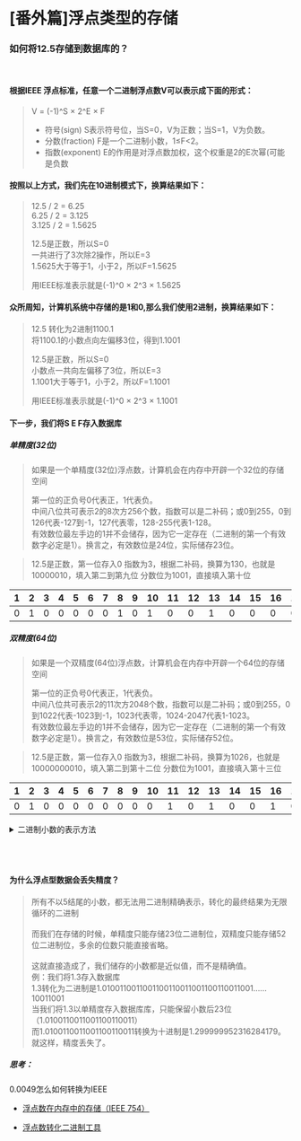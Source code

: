 # [番外篇]浮点类型的存储

### 如何将12.5存储到数据库的？
<br>

#### 根据IEEE 浮点标准，任意一个二进制浮点数V可以表示成下面的形式：
> V = (-1)^S × 2^E × F  
> - 符号(sign) S表示符号位，当S=0，V为正数；当S=1，V为负数。  
> - 分数(fraction) F是一个二进制小数，1≤F<2。
> - 指数(exponent) E的作用是对浮点数加权，这个权重是2的E次幂(可能是负数

#### 按照以上方式，我们先在10进制模式下，换算结果如下：
>12.5 / 2 = 6.25  
>6.25 / 2 = 3.125  
>3.125 / 2 = 1.5625  
>
>12.5是正数，所以S=0  
>一共进行了3次除2操作，所以E=3  
>1.5625大于等于1，小于2，所以F=1.5625  
>
>用IEEE标准表示就是(-1)^0  × 2^3 × 1.5625  

#### 众所周知，计算机系统中存储的是1和0,那么我们使用2进制，换算结果如下：
> 12.5 转化为2进制1100.1  
> 将1100.1的小数点向左偏移3位，得到1.1001
>
>12.5是正数，所以S=0  
>小数点一共向左偏移了3位，所以E=3  
>1.1001大于等于1，小于2，所以F=1.1001  
>
>用IEEE标准表示就是(-1)^0 × 2^3 × 1.1001  

#### 下一步，我们将S E F存入数据库

##### 单精度(32位)
> 如果是一个单精度(32位)浮点数，计算机会在内存中开辟一个32位的存储空间  
>
> 第一位的正负号0代表正，1代表负。  
> 中间八位共可表示2的8次方256个数，指数可以是二补码；或0到255，0到126代表-127到-1，127代表零，128-255代表1-128。  
> 有效数位最左手边的1并不会储存，因为它一定存在（二进制的第一个有效数字必定是1）。换言之，有效数位是24位，实际储存23位。

> 12.5是正数，第一位存入0
> 指数为3，根据二补码，换算为130，也就是10000010，填入第二到第九位
> 分数位为1001，直接填入第十位

|1	|2	|3	|4	|5	|6	|7	|8	|9	|10	|11	|12	|13	|14	|15	|16	|17	|18	|19	|20	|21	|22	|23	|24	|25	|26	|27	|28	|29	|30	|31	|32
|-	|-	|-	|-	|-	|-	|-	|-	|-	|-	|-	|-	|-	|-	|-	|-	|-	|-	|-	|-	|-	|-	|-	|-	|-	|-	|-	|-	|-	|-	|-	|-
|0	|1	|0	|0	|0	|0	|0	|1	|0	|1	|0	|0	|1	|0	|0	|0	|0	|0	|0	|0	|0	|0	|0	|0	|0	|0	|0	|0	|0	|0	|0	|0


##### 双精度(64位)
> 如果是一个双精度(64位)浮点数，计算机会在内存中开辟一个64位的存储空间  
>
> 第一位的正负号0代表正，1代表负。  
> 中间八位共可表示2的11次方2048个数，指数可以是二补码；或0到255，0到1022代表-1023到-1，1023代表零，1024-2047代表1-1023。  
> 有效数位最左手边的1并不会储存，因为它一定存在（二进制的第一个有效数字必定是1）。换言之，有效数位是53位，实际储存52位。

> 12.5是正数，第一位存入0
> 指数为3，根据二补码，换算为1026，也就是10000000010，填入第二到第十二位
> 分数位为1001，直接填入第十三位

|1	|2	|3	|4	|5	|6	|7	|8	|9	|10	|11	|12	|13	|14	|15	|16	|17	|18	|19	|20	|21	|22	|23	|24	|25	|26	|27	|28	|29	|30	|31	|32	|33	|34	|35	|36	|37	|38	|39	|40	|41	|42	|43	|44	|45	|46	|47	|48	|49	|50	|51	|52	|53	|54	|55	|56	|57	|58	|59	|60	|61	|62	|63	|64
|-	|-	|-	|-	|-	|-	|-	|-	|-	|-	|-	|-	|-	|-	|-	|-	|-	|-	|-	|-	|-	|-	|-	|-	|-	|-	|-	|-	|-	|-	|-	|-  |-	|-	|-	|-	|-	|-	|-	|-	|-	|-	|-	|-	|-	|-	|-	|-	|-	|-	|-	|-	|-	|-	|-	|-	|-	|-	|-	|-	|-	|-	|-	|-
|0	|1	|0	|0	|0	|0	|0	|0	|0	|0	|1	|0	|1	|0	|0	|1	|0	|0	|0	|0	|0	|0	|0	|0	|0	|0	|0	|0	|0	|0	|0	|0  |0	|0	|0	|0	|0	|0	|0	|0	|0	|0	|0	|0	|0	|0	|0	|0	|0	|0	|0	|0	|0	|0	|0	|0	|0	|0	|0	|0	|0	|0	|0	|0	|

<details>
<summary>二进制小数的表示方法</summary>
<pre><code>
<br>
0.625转换为二进制
<br>
0.625 * 2 = 1.25  进位，计1
0.25 * 2 = 0.5    不进位，计0
0.5 * 2 = 1.0     进位，计1
<br>
最终获得二进制位0.101
<br>
2^-1 + 2^-3 = 0.625
<br>
<br>
0.3转化为二进制
0.3 * 2 = 0.6     不进位，计0
0.6 * 2 = 1.2     进位，计1
0.2 * 2 = 0.4     不进位，计0
0.4 * 2 = 0.8     不进位，计0
0.8 * 2 = 1.6     进位，计1
0.6 * 2 = 1.2     进位，计1
0.2 * 2 = 0.4     不进位，计0
0.4 * 2 = 0.8     不进位，计0
0.8 * 2 = 1.6     进位，计1
<br>
最终获得二进制位0.010011001
<br>
2^-2 + 2^-5 + 2^-6 + 2^-9 = 0.298828125

</code></pre>
</details>


<br>
<br>
<br>

#### 为什么浮点型数据会丢失精度？  
> 所有不以5结尾的小数，都无法用二进制精确表示，转化的最终结果为无限循环的二进制  
> <br>
> 而我们在存储的时候，单精度只能存储23位二进制位，双精度只能存储52位二进制位，多余的位数只能直接省略。  
> <br>
> 这就直接造成了，我们储存的小数都是近似值，而不是精确值。
> <br>
> 例：我们将1.3存入数据库  
1.3转化为二进制是1.0100110011001100110011001100110011001……10011001  
当我们将1.3以单精度存入数据库库，只能保留小数后23位（1.0100110011001100110011）  
而1.0100110011001100110011转换为十进制是1.299999952316284179。  
就这样，精度丢失了。



##### 思考：
0.0049怎么如何转换为IEEE

- [浮点数在内存中的存储（IEEE 754）](https://zh.wikipedia.org/wiki/IEEE_754)  

- [浮点数转化二进制工具](http://weitz.de/ieee/)  
